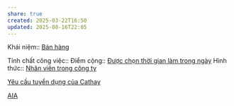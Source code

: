 ```yaml
---
share: true
created: 2025-03-22T16:50
updated: 2025-08-16T22:05
---
```

Khái niệm:: [Bán hàng](../../../../%E2%9A%A1Hi%E1%BB%83u%20bi%E1%BA%BFt%20s%C3%A2u/%CE%9E%20Kh%C3%A1i%20ni%E1%BB%87m/B%C3%A1n%20h%C3%A0ng.md)

Tính chất công việc:: 
Điểm cộng:: [Được chọn thời gian làm trong ngày](../../%C4%90%E1%BA%B7c%20%C4%91i%E1%BB%83m%20c%C3%B4ng%20vi%E1%BB%87c/Th%E1%BB%9Di%20%C4%91i%E1%BB%83m%20l%C3%A0m%20vi%E1%BB%87c/%C4%90%C6%B0%E1%BB%A3c%20ch%E1%BB%8Dn%20th%E1%BB%9Di%20gian%20l%C3%A0m%20trong%20ng%C3%A0y.md)
Hình thức:: [Nhân viên trong công ty](../../%C4%90%E1%BA%B7c%20%C4%91i%E1%BB%83m%20c%C3%B4ng%20vi%E1%BB%87c/H%C3%ACnh%20th%E1%BB%A9c%20c%C3%B4ng%20vi%E1%BB%87c/Nh%C3%A2n%20vi%C3%AAn%20trong%20c%C3%B4ng%20ty.md)

[Yêu cầu tuyển dụng của Cathay](../../../../%F0%9F%93%90D%E1%BB%B1%20%C3%A1n/Gi%C3%BAp%20nhau%20ki%E1%BA%BFm%20ti%E1%BB%81n/Ch%E1%BA%A1y%20ch%E1%BB%89%20ti%C3%AAu%20cho%20nh%C3%A2n%20vi%C3%AAn%20c%C3%B4ng%20ty/L%C3%A0m%20th%E1%BA%ADt/B%E1%BA%A3o%20hi%E1%BB%83m/Tuy%E1%BB%83n%20d%E1%BB%A5ng/Y%C3%AAu%20c%E1%BA%A7u%20tuy%E1%BB%83n%20d%E1%BB%A5ng%20c%E1%BB%A7a%20Cathay.md)

[AIA](https://anyflip.com/tyfpi/vyzp/basic)
